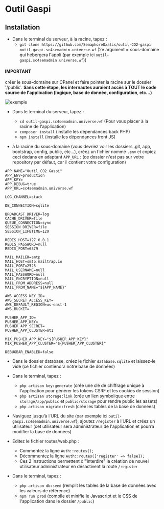 # Outil Gaspi

## Installation

* Dans le terminal du serveur, à la racine, tapez :
    * `git clone https://github.com/SemaphoreOxalis/outil-CO2-gaspi outil-gaspi.sc4semadmin.universe.wf` (2e argument = sous-domaine qui hébergera l'appli (par exemple ici `outil-gaspi.sc4semadmin.universe.wf`))

#### **IMPORTANT**

créer le sous-domaine sur CPanel et faire pointer la racine sur le dossier '/public'.
**Sans cette étape, les internautes auraient accès à TOUT le code source de l'application (logique, base de donnée, configuration, etc...)**

![exemple](https://github.com/SemaphoreOxalis/outil-CO2-gaspi/blob/master/doc/sous-domaine.jpg?raw=true)

* Dans le terminal du serveur, tapez :
    * `cd outil-gaspi.sc4semadmin.universe.wf` (Pour vous placer à la racine de l'application)
    * `composer install` (installe les dépendances back PHP)
    * `npm install` (installe les dépendances front JS)

* à la racine du sous-domaine (vous devriez voir les dossiers .git, app, bootstrap, config, public, etc...), créez un fichier nommé `.env` et copiez ceci dedans en adaptant `APP_URL` : (ce dossier n'est pas sur votre repository par défaut, car il contient votre configuration)

```
APP_NAME="Outil CO2 Gaspi"
APP_ENV=production
APP_KEY=
APP_DEBUG=true
APP_URL=sc4semadmin.universe.wf

LOG_CHANNEL=stack

DB_CONNECTION=sqlite

BROADCAST_DRIVER=log
CACHE_DRIVER=file
QUEUE_CONNECTION=sync
SESSION_DRIVER=file
SESSION_LIFETIME=120

REDIS_HOST=127.0.0.1
REDIS_PASSWORD=null
REDIS_PORT=6379

MAIL_MAILER=smtp
MAIL_HOST=smtp.mailtrap.io
MAIL_PORT=2525
MAIL_USERNAME=null
MAIL_PASSWORD=null
MAIL_ENCRYPTION=null
MAIL_FROM_ADDRESS=null
MAIL_FROM_NAME="${APP_NAME}"

AWS_ACCESS_KEY_ID=
AWS_SECRET_ACCESS_KEY=
AWS_DEFAULT_REGION=us-east-1
AWS_BUCKET=

PUSHER_APP_ID=
PUSHER_APP_KEY=
PUSHER_APP_SECRET=
PUSHER_APP_CLUSTER=mt1

MIX_PUSHER_APP_KEY="${PUSHER_APP_KEY}"
MIX_PUSHER_APP_CLUSTER="${PUSHER_APP_CLUSTER}"

DEBUGBAR_ENABLED=false
```

* Dans le dossier database, créez le fichier `database.sqlite` et laissez-le vide (ce fichier contiendra notre base de données)

* Dans le terminal, tapez :
    * `php artisan key:generate` (crée une clé de chiffrage unique à l'application pour générer les tokens CSRF et les cookies de session)
    * `php artisan storage:link` (crée un lien symbolique entre `storage/app/public` et `public/storage` pour rendre public les assets)
    * `php artisan migrate:fresh` (crée les tables de la base de données)

* Naviguez jusqu'à l'URL du site (par exemple ici `outil-gaspi.sc4semadmin.universe.wf`), ajoutez `/register` à l'URL et créez un utilisateur (cet utilisateur sera administrateur de l'application et pourra modifier la base de données)

* Editez le fichier routes/web.php :
    * Commentez la ligne `Auth::routes();`
    * Décommentez la ligne `Auth::routes(['register' => false]);`
    * Ces 2 instructions permettent d'"interdire" la création de nouvel utilisateur administrateur en désactivent la route `/register`

* Dans le terminal, tapez :
    * `php artisan db:seed` (remplit les tables de la base de données avec les valeurs de référence)
    * `npm run prod` (compile et minifie le Javascript et le CSS de l'application dans le dossier `/public`)